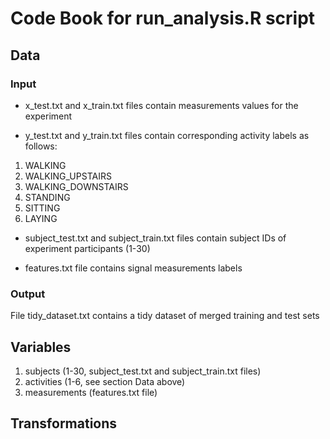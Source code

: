 # Code Book for run_analysis.R script

## Data

### Input

* x_test.txt and x_train.txt files contain measurements values for the experiment

* y_test.txt and y_train.txt files contain corresponding activity labels as follows:

1. WALKING
2. WALKING_UPSTAIRS
3. WALKING_DOWNSTAIRS
4. STANDING
5. SITTING
6. LAYING

* subject_test.txt and subject_train.txt files contain subject IDs of experiment participants (1-30)

* features.txt file contains signal measurements labels



### Output

File tidy_dataset.txt contains a tidy dataset of merged training and test sets

## Variables

1. subjects (1-30, subject_test.txt and subject_train.txt files)
2. activities (1-6, see section Data above)
3. measurements (features.txt file)

## Transformations

